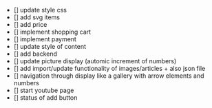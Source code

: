 * [] update style css
* [] add svg items
* [] add price
* [] implement shopping cart
* [] implement payment
* [] update style of content
* [] add backend
* [] update picture display (automic increment of numbers)
* [] add import/update functionality of images/articles + also json file 
* [] navigation through display like a gallery with arrow elements and numbers
* [] start youtube page
* [] status of add button
